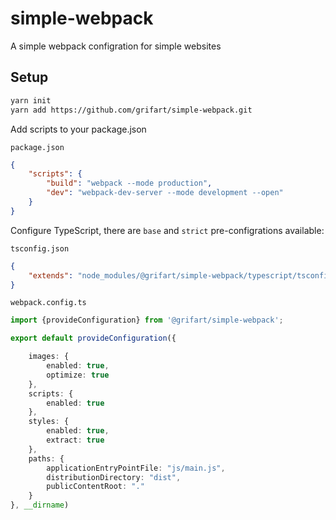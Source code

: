 # simple-webpack

A simple webpack configration for simple websites


## Setup

```bash
yarn init
yarn add https://github.com/grifart/simple-webpack.git
```

Add scripts to your package.json

`package.json`
```json
{
	"scripts": {
		"build": "webpack --mode production",
		"dev": "webpack-dev-server --mode development --open"
	}
}
```

Configure TypeScript, there are `base` and `strict` pre-configrations available:

`tsconfig.json`
```json
{
	"extends": "node_modules/@grifart/simple-webpack/typescript/tsconfig.strict.json"
}
```

`webpack.config.ts`
```typescript
import {provideConfiguration} from '@grifart/simple-webpack';

export default provideConfiguration({

	images: {
		enabled: true,
		optimize: true
	},
	scripts: {
		enabled: true
	},
	styles: {
		enabled: true,
		extract: true
	},
	paths: {
		applicationEntryPointFile: "js/main.js",
		distributionDirectory: "dist",
		publicContentRoot: "."
	}
}, __dirname)

```
